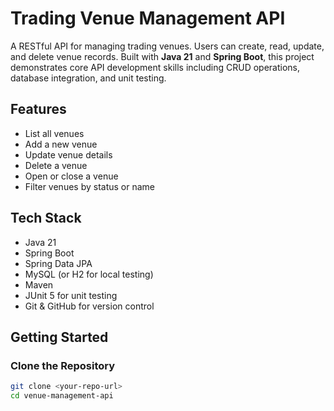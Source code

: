 # Trading Venue Management API

A RESTful API for managing trading venues. Users can create, read, update, and delete venue records. Built with **Java 21** and **Spring Boot**, this project demonstrates core API development skills including CRUD operations, database integration, and unit testing.

## Features

- List all venues
- Add a new venue
- Update venue details
- Delete a venue
- Open or close a venue
- Filter venues by status or name

## Tech Stack

- Java 21
- Spring Boot
- Spring Data JPA
- MySQL (or H2 for local testing)
- Maven
- JUnit 5 for unit testing
- Git & GitHub for version control

## Getting Started

### Clone the Repository

```bash
git clone <your-repo-url>
cd venue-management-api

